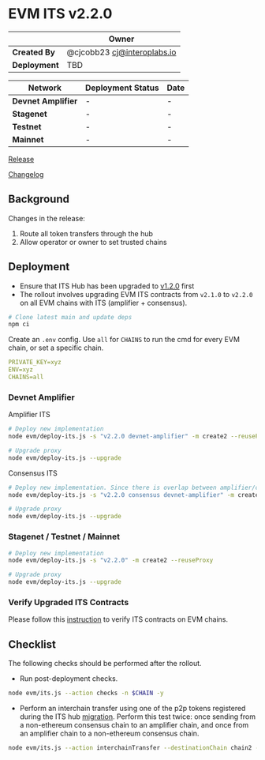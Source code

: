 # EVM ITS v2.2.0

|  | **Owner** |
|-----------|------------|
| **Created By** | @cjcobb23 <cj@interoplabs.io> |
| **Deployment** | TBD |

| **Network** | **Deployment Status** | **Date** |
|-------------|----------------------|----------|
| **Devnet Amplifier** | - | - |
| **Stagenet** | - | - |
| **Testnet** | - | - |
| **Mainnet** | - | - |

[Release](https://github.com/axelarnetwork/interchain-token-service/releases/tag/v2.2.0)

[Changelog](https://github.com/axelarnetwork/interchain-token-service/blob/v/CHANGELOG.md#210)

## Background

Changes in the release:

1. Route all token transfers through the hub
2. Allow operator or owner to set trusted chains

## Deployment

- Ensure that ITS Hub has been upgraded to [v1.2.0](../cosmwasm/2025-01-ITS-v1.1.0.md) first
- The rollout involves upgrading EVM ITS contracts from `v2.1.0` to `v2.2.0` on all EVM chains with ITS (amplifier + consensus).

```bash
# Clone latest main and update deps
npm ci
```

Create an `.env` config. Use `all` for `CHAINS` to run the cmd for every EVM chain, or set a specific chain.

```yaml
PRIVATE_KEY=xyz
ENV=xyz
CHAINS=all
```

### Devnet Amplifier

Amplifier ITS

```bash
# Deploy new implementation
node evm/deploy-its.js -s "v2.2.0 devnet-amplifier" -m create2 --reuseProxy

# Upgrade proxy
node evm/deploy-its.js --upgrade
```

Consensus ITS

```bash
# Deploy new implementation. Since there is overlap between amplifier/consensus chains, add consensus in the salt
node evm/deploy-its.js -s "v2.2.0 consensus devnet-amplifier" -m create2 --reuseProxy

# Upgrade proxy
node evm/deploy-its.js --upgrade
```

### Stagenet / Testnet / Mainnet

```bash
# Deploy new implementation
node evm/deploy-its.js -s "v2.2.0" -m create2 --reuseProxy

# Upgrade proxy
node evm/deploy-its.js --upgrade
```


### Verify Upgraded ITS Contracts

Please follow this [instruction](https://github.com/axelarnetwork/axelar-contract-deployments/tree/main/evm#contract-verification) to verify ITS contracts on EVM chains.

## Checklist

The following checks should be performed after the rollout.

- Run post-deployment checks.

```bash
node evm/its.js --action checks -n $CHAIN -y
```

- Perform an interchain transfer using one of the p2p tokens registered during the ITS hub [migration](../cosmwasm/2025-04-ITS-v1.2.0.md). Perform this test twice: once sending from a non-ethereum consensus chain to an amplifier chain, and once from an amplifier chain to a non-ethereum consensus chain.

```bash
node evm/its.js --action interchainTransfer --destinationChain chain2 --tokenId [tokenId] --destinationAddress [recipient] --amount 1 --gasValue 0
```
